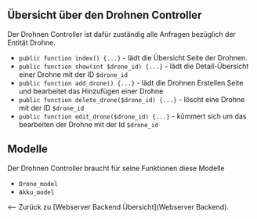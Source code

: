 Übersicht über den Drohnen Controller
---
Der Drohnen Controller ist dafür zuständig alle Anfragen bezüglich der Entität Drohne.
- ``public function index() {...}`` - lädt die Übersicht Seite der Drohnen.
- ``public function show(int $drone_id) {...}`` - lädt die Detail-Übersicht einer Drohne mit der ID ``$drone_id``
- ``public function add_drone() {...}`` - lädt die Drohnen Erstellen Seite und bearbeitet das Hinzufügen einer Drohne
- ``public function delete_drone($drone_id) {...}`` - löscht eine Drohne mit der ID ``$drone_id``
- ``public function edit_drone($drone_id) {...}`` - kümmert sich um das bearbeiten der Drohne mit der Id ``$drone_id``

Modelle
---
Der Drohnen Controller braucht für seine Funktionen diese Modelle
- ``Drone_model``
- ``Akku_model``

<-- Zurück zu [Webserver Backend Übersicht](Webserver Backend).